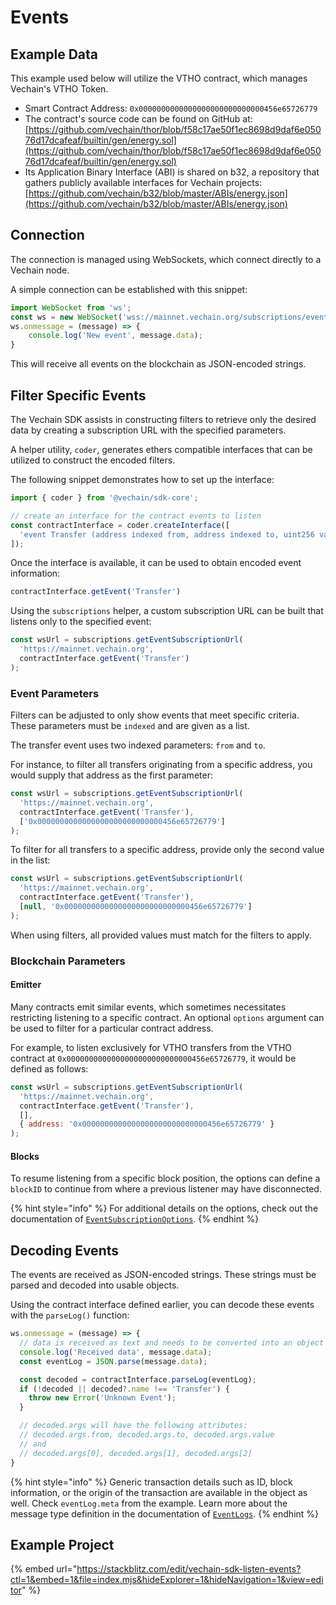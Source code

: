# Events

## Example Data

This example used below will utilize the VTHO contract, which manages Vechain's VTHO Token.

* Smart Contract Address: `0x0000000000000000000000000000456e65726779`
* The contract's source code can be found on GitHub at: [https://github.com/vechain/thor/blob/f58c17ae50f1ec8698d9daf6e05076d17dcafeaf/builtin/gen/energy.sol](https://github.com/vechain/thor/blob/f58c17ae50f1ec8698d9daf6e05076d17dcafeaf/builtin/gen/energy.sol)
* Its Application Binary Interface (ABI) is shared on b32, a repository that gathers publicly available interfaces for Vechain projects: [https://github.com/vechain/b32/blob/master/ABIs/energy.json](https://github.com/vechain/b32/blob/master/ABIs/energy.json)

## Connection

The connection is managed using WebSockets, which connect directly to a Vechain node.

A simple connection can be established with this snippet:

```js
import WebSocket from 'ws';
const ws = new WebSocket('wss://mainnet.vechain.org/subscriptions/event');
ws.onmessage = (message) => {
    console.log('New event', message.data);
}
```

This will receive all events on the blockchain as JSON-encoded strings.

## Filter Specific Events

The Vechain SDK assists in constructing filters to retrieve only the desired data by creating a subscription URL with the specified parameters.

A helper utility, `coder`, generates ethers compatible interfaces that can be utilized to construct the encoded filters.

The following snippet demonstrates how to set up the interface:

```js
import { coder } from '@vechain/sdk-core';

// create an interface for the contract events to listen
const contractInterface = coder.createInterface([
  'event Transfer (address indexed from, address indexed to, uint256 value)',
]);
```

Once the interface is available, it can be used to obtain encoded event information:

```js
contractInterface.getEvent('Transfer')
```

Using the `subscriptions` helper, a custom subscription URL can be built that listens only to the specified event:

```js
const wsUrl = subscriptions.getEventSubscriptionUrl(
  'https://mainnet.vechain.org',
  contractInterface.getEvent('Transfer')
);
```

### Event Parameters

Filters can be adjusted to only show events that meet specific criteria. These parameters must be `indexed` and are given as a list.

The transfer event uses two indexed parameters: `from` and `to`.

For instance, to filter all transfers originating from a specific address, you would supply that address as the first parameter:

```js
const wsUrl = subscriptions.getEventSubscriptionUrl(
  'https://mainnet.vechain.org',
  contractInterface.getEvent('Transfer'),
  ['0x0000000000000000000000000000456e65726779']
);
```

To filter for all transfers to a specific address, provide only the second value in the list:

```js
const wsUrl = subscriptions.getEventSubscriptionUrl(
  'https://mainnet.vechain.org',
  contractInterface.getEvent('Transfer'),
  [null, '0x0000000000000000000000000000456e65726779']
);
```

When using filters, all provided values must match for the filters to apply.

### Blockchain Parameters

#### Emitter

Many contracts emit similar events, which sometimes necessitates restricting listening to a specific contract. An optional `options` argument can be used to filter for a particular contract address.

For example, to listen exclusively for VTHO transfers from the VTHO contract at `0x0000000000000000000000000000456e65726779`, it would be defined as follows:

```js
const wsUrl = subscriptions.getEventSubscriptionUrl(
  'https://mainnet.vechain.org',
  contractInterface.getEvent('Transfer'),
  [],
  { address: '0x0000000000000000000000000000456e65726779' }
);
```

#### Blocks

To resume listening from a specific block position, the options can define a `blockID` to continue from where a previous listener may have disconnected.

{% hint style="info" %}
For additional details on the options, check out the documentation of [`EventSubscriptionOptions`](https://tsdocs.dev/docs/@vechain/sdk-network/latest/interfaces/network.EventSubscriptionOptions.html).
{% endhint %}

## Decoding Events

The events are received as JSON-encoded strings. These strings must be parsed and decoded into usable objects.

Using the contract interface defined earlier, you can decode these events with the `parseLog()` function:

```js
ws.onmessage = (message) => {
  // data is received as text and needs to be converted into an object first
  console.log('Received data', message.data);
  const eventLog = JSON.parse(message.data);

  const decoded = contractInterface.parseLog(eventLog);
  if (!decoded || decoded?.name !== 'Transfer') {
    throw new Error('Unknown Event');
  }

  // decoded.args will have the following attributes:
  // decoded.args.from, decoded.args.to, decoded.args.value
  // and
  // decoded.args[0], decoded.args[1], decoded.args[2]
}
```

{% hint style="info" %}
Generic transaction details such as ID, block information, or the origin of the transaction are available in the object as well. Check `eventLog.meta` from the example. Learn more about the message type definition in the documentation of [`EventLogs`](https://tsdocs.dev/docs/@vechain/sdk-network/latest/interfaces/network.EventLogs.html#meta).
{% endhint %}

## Example Project

{% embed url="https://stackblitz.com/edit/vechain-sdk-listen-events?ctl=1&embed=1&file=index.mjs&hideExplorer=1&hideNavigation=1&view=editor" %}
